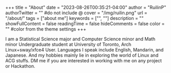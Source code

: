 +++
title = "About"
date = "2023-08-26T00:35:21-04:00"
author = "RuilinP"
authorTwitter = "" #do not include @
cover = "/img/ruilin.png"
url = "/about/"
tags = ["about me"]
keywords = ["", ""]
description = ""
showFullContent = false
readingTime = false
hideComments = false
color = "" #color from the theme settings
+++

I am a Statistical Science major and Computer Science minor and Math minor Undergraduate student at University of Toronto, Arch Linux+sway/xfce4 User. Languages I speak include English, Mandarin, and Japanese. And my hobbies mainly lie in exploring the world of Linux and ACG stuffs. DM me if you are interested in working with me on any project or Hackathon.


